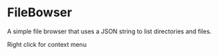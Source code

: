 # FileBowser

A simple file browser that uses a JSON string to list directories and files.

Right click for context menu

